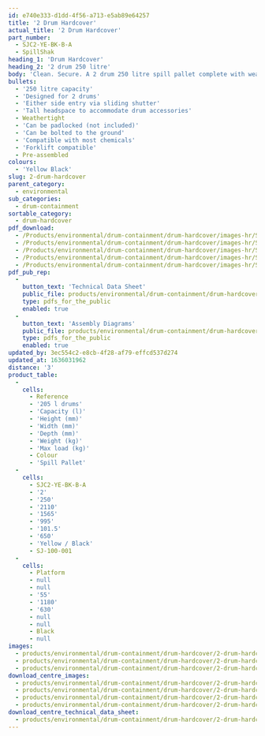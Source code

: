 ```yaml
---
id: e740e333-d1dd-4f56-a713-e5ab89e64257
title: '2 Drum Hardcover'
actual_title: '2 Drum Hardcover'
part_number:
  - SJC2-YE-BK-B-A
  - SpillShak
heading_1: 'Drum Hardcover'
heading_2: '2 drum 250 litre'
body: 'Clean. Secure. A 2 drum 250 litre spill pallet complete with weathertight hardcover, featuring either side entry via two sliding shutters.'
bullets:
  - '250 litre capacity'
  - 'Designed for 2 drums'
  - 'Either side entry via sliding shutter'
  - 'Tall headspace to accommodate drum accessories'
  - Weathertight
  - 'Can be padlocked (not included)'
  - 'Can be bolted to the ground'
  - 'Compatible with most chemicals'
  - 'Forklift compatible'
  - Pre-assembled
colours:
  - 'Yellow Black'
slug: 2-drum-hardcover
parent_category:
  - environmental
sub_categories:
  - drum-containment
sortable_category:
  - drum-hardcover
pdf_download:
  - /Products/environmental/drum-containment/drum-hardcover/images-hr/SJC2_01.jpg
  - /Products/environmental/drum-containment/drum-hardcover/images-hr/SJC2_02.jpg
  - /Products/environmental/drum-containment/drum-hardcover/images-hr/SJC2_03.jpg
  - /Products/environmental/drum-containment/drum-hardcover/images-hr/SJC_01.jpg
  - /Products/environmental/drum-containment/drum-hardcover/images-hr/SJC_03.jpg
pdf_pub_rep:
  -
    button_text: 'Technical Data Sheet'
    public_file: products/environmental/drum-containment/drum-hardcover/pdf-lr/EV-Spill-Pallet-Hardcover-(2-Drum)-TD_EN.pdf
    type: pdfs_for_the_public
    enabled: true
  -
    button_text: 'Assembly Diagrams'
    public_file: products/environmental/drum-containment/drum-hardcover/pdf-lr/PIL-SAL-0029.pdf
    type: pdfs_for_the_public
    enabled: true
updated_by: 3ec554c2-e8cb-4f28-af79-effcd537d274
updated_at: 1636031962
distance: '3'
product_table:
  -
    cells:
      - Reference
      - '205 l drums'
      - 'Capacity (l)'
      - 'Height (mm)'
      - 'Width (mm)'
      - 'Depth (mm)'
      - 'Weight (kg)'
      - 'Max load (kg)'
      - Colour
      - 'Spill Pallet'
  -
    cells:
      - SJC2-YE-BK-B-A
      - '2'
      - '250'
      - '2110'
      - '1565'
      - '995'
      - '101.5'
      - '650'
      - 'Yellow / Black'
      - SJ-100-001
  -
    cells:
      - Platform
      - null
      - null
      - '55'
      - '1180'
      - '630'
      - null
      - null
      - Black
      - null
images:
  - products/environmental/drum-containment/drum-hardcover/2-drum-hardcover/images-lr/SJC2_02.jpg
  - products/environmental/drum-containment/drum-hardcover/2-drum-hardcover/images-lr/SJC2_01.jpg
  - products/environmental/drum-containment/drum-hardcover/2-drum-hardcover/images-lr/SJC2_03.jpg
download_centre_images:
  - products/environmental/drum-containment/drum-hardcover/2-drum-hardcover/images-hr/SJC2_01.jpg
  - products/environmental/drum-containment/drum-hardcover/2-drum-hardcover/images-hr/SJC2_02.jpg
  - products/environmental/drum-containment/drum-hardcover/2-drum-hardcover/images-hr/SJC2_04.jpg
  - products/environmental/drum-containment/drum-hardcover/2-drum-hardcover/images-hr/SJC2_03.jpg
download_centre_technical_data_sheet:
  - products/environmental/drum-containment/drum-hardcover/2-drum-hardcover/pdf-hr/EV-Spill-Pallet-Hardcover-(2-Drum)-TD_EN.pdf
---
```

